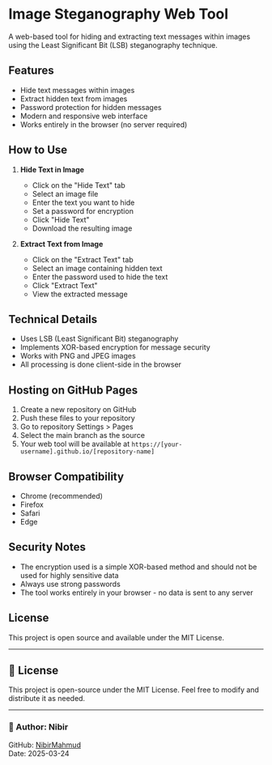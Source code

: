# Image Steganography Web Tool

A web-based tool for hiding and extracting text messages within images using the Least Significant Bit (LSB) steganography technique.

## Features

- Hide text messages within images
- Extract hidden text from images
- Password protection for hidden messages
- Modern and responsive web interface
- Works entirely in the browser (no server required)

## How to Use

1. **Hide Text in Image**
   - Click on the "Hide Text" tab
   - Select an image file
   - Enter the text you want to hide
   - Set a password for encryption
   - Click "Hide Text"
   - Download the resulting image

2. **Extract Text from Image**
   - Click on the "Extract Text" tab
   - Select an image containing hidden text
   - Enter the password used to hide the text
   - Click "Extract Text"
   - View the extracted message

## Technical Details

- Uses LSB (Least Significant Bit) steganography
- Implements XOR-based encryption for message security
- Works with PNG and JPEG images
- All processing is done client-side in the browser

## Hosting on GitHub Pages

1. Create a new repository on GitHub
2. Push these files to your repository
3. Go to repository Settings > Pages
4. Select the main branch as the source
5. Your web tool will be available at `https://[your-username].github.io/[repository-name]`

## Browser Compatibility

- Chrome (recommended)
- Firefox
- Safari
- Edge

## Security Notes

- The encryption used is a simple XOR-based method and should not be used for highly sensitive data
- Always use strong passwords
- The tool works entirely in your browser - no data is sent to any server

## License

This project is open source and available under the MIT License.

---

## 📜 License

This project is open-source under the MIT License. Feel free to modify and distribute it as needed.

---

### 👤 Author: Nibir  
GitHub: [NibirMahmud](https://www.github.com/mahmudnibir)  
Date: 2025-03-24
